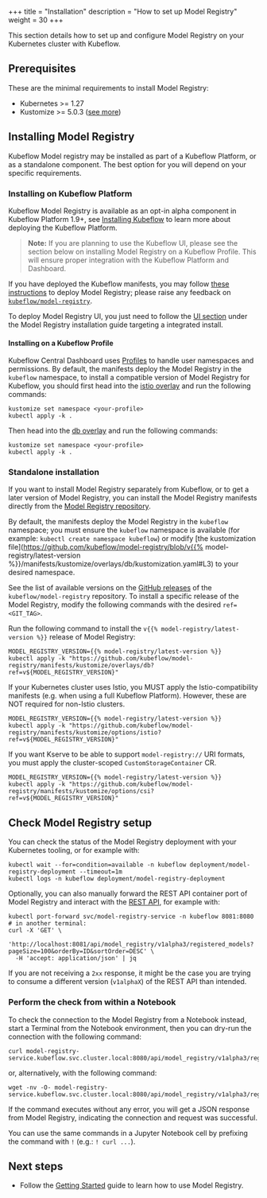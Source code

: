 +++
title = "Installation"
description = "How to set up Model Registry"
weight = 30
+++

This section details how to set up and configure Model Registry on your Kubernetes cluster with Kubeflow.

## Prerequisites

These are the minimal requirements to install Model Registry:

- Kubernetes >= 1.27
- Kustomize >= 5.0.3 ([see more](https://github.com/kubeflow/manifests/issues/2388))

<a id="model-registry-install"></a>

## Installing Model Registry

Kubeflow Model registry may be installed as part of a Kubeflow Platform, or as a standalone component.
The best option for you will depend on your specific requirements.

### Installing on Kubeflow Platform

Kubeflow Model Registry is available as an opt-in alpha component in Kubeflow Platform 1.9+, see [Installing Kubeflow](/docs/started/installing-kubeflow/) to learn more about deploying the Kubeflow Platform.

> **Note:** If you are planning to use the Kubeflow UI, please see the section below on installing Model Registry on a Kubeflow Profile. This will ensure proper integration with the Kubeflow Platform and Dashboard.

If you have deployed the Kubeflow manifests, you may follow [these instructions](https://github.com/kubeflow/manifests/tree/master/apps/model-registry/upstream#readme) to deploy Model Registry; please raise any feedback on [`kubeflow/model-registry`](https://github.com/kubeflow/model-registry/issues).

To deploy Model Registry UI, you just need to follow the [UI section](https://github.com/kubeflow/manifests/tree/master/apps/model-registry/upstream#ui-installation) under the Model Registry installation guide targeting a integrated install.

#### Installing on a Kubeflow Profile

Kubeflow Central Dashboard uses [Profiles](/docs/components/central-dash/profiles/) to handle user namespaces and permissions. By default, the manifests deploy the Model Registry in the `kubeflow` namespace, to install a compatible version of Model Registry for Kubeflow, you should first head into the [istio overlay](https://github.com/kubeflow/manifests/tree/master/apps/model-registry/upstream/options/istio) and run the following commands:

```shell
kustomize set namespace <your-profile>
kubectl apply -k .
```

Then head into the [db overlay](https://github.com/kubeflow/manifests/tree/master/apps/model-registry/upstream/overlays/db) and run the following commands:

```shell
kustomize set namespace <your-profile>
kubectl apply -k .
```

### Standalone installation

If you want to install Model Registry separately from Kubeflow, or to get a later version
of Model Registry, you can install the Model Registry manifests directly from the [Model Registry repository](https://github.com/kubeflow/model-registry).

By default, the manifests deploy the Model Registry in the `kubeflow` namespace;
you must ensure the `kubeflow` namespace is available (for example: `kubectl create namespace kubeflow`)
or modify [the kustomization file](https://github.com/kubeflow/model-registry/blob/v{{% model-registry/latest-version %}}/manifests/kustomize/overlays/db/kustomization.yaml#L3) to your desired namespace.

See the list of available versions on the [GitHub releases](https://github.com/kubeflow/model-registry/releases) of the `kubeflow/model-registry` repository. To install a specific release of the Model Registry, modify the following commands with the desired `ref=<GIT_TAG>`.

Run the following command to install the `v{{% model-registry/latest-version %}}` release of Model Registry:

```shell
MODEL_REGISTRY_VERSION={{% model-registry/latest-version %}}
kubectl apply -k "https://github.com/kubeflow/model-registry/manifests/kustomize/overlays/db?ref=v${MODEL_REGISTRY_VERSION}"
```

If your Kubernetes cluster uses Istio, you MUST apply the Istio-compatibility manifests (e.g. when using a full Kubeflow Platform). However, these are NOT required for non-Istio clusters.

```shell
MODEL_REGISTRY_VERSION={{% model-registry/latest-version %}}
kubectl apply -k "https://github.com/kubeflow/model-registry/manifests/kustomize/options/istio?ref=v${MODEL_REGISTRY_VERSION}"
```

If you want Kserve to be able to support `model-registry://` URI formats, you must apply the cluster-scoped `CustomStorageContainer` CR.

```shell
MODEL_REGISTRY_VERSION={{% model-registry/latest-version %}}
kubectl apply -k "https://github.com/kubeflow/model-registry/manifests/kustomize/options/csi?ref=v${MODEL_REGISTRY_VERSION}"
```

## Check Model Registry setup

You can check the status of the Model Registry deployment with your Kubernetes tooling, or for example with:

```shell
kubectl wait --for=condition=available -n kubeflow deployment/model-registry-deployment --timeout=1m
kubectl logs -n kubeflow deployment/model-registry-deployment
```

Optionally, you can also manually forward the REST API container port of Model Registry and interact with the [REST API](reference/rest-api),
for example with:
```shell
kubectl port-forward svc/model-registry-service -n kubeflow 8081:8080
# in another terminal:
curl -X 'GET' \
  'http://localhost:8081/api/model_registry/v1alpha3/registered_models?pageSize=100&orderBy=ID&sortOrder=DESC' \
  -H 'accept: application/json' | jq
```

If you are not receiving a `2xx` response, it might be the case you are trying to consume a different version (`v1alphaX`) of the REST API than intended.

### Perform the check from within a Notebook

To check the connection to the Model Registry from a Notebook instead, start a Terminal from the Notebook environment, then you can dry-run the connection with the following command:

```
curl model-registry-service.kubeflow.svc.cluster.local:8080/api/model_registry/v1alpha3/registered_models
```

or, alternatively, with the following command:

```
wget -nv -O- model-registry-service.kubeflow.svc.cluster.local:8080/api/model_registry/v1alpha3/registered_models
```

If the command executes without any error, you will get a JSON response from Model Registry, indicating the connection and request was successful.

You can use the same commands in a Jupyter Notebook cell by prefixing the command with `!` (e.g.: `! curl ...`).

## Next steps

- Follow the [Getting Started](getting-started.md) guide to learn how to use Model Registry.
